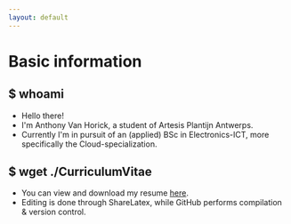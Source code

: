 ```yaml
---
layout: default
---
```


# Basic information

## $ whoami

* Hello there!
* I'm Anthony Van Horick, a student of Artesis Plantijn Antwerps.
* Currently I'm in pursuit of an (applied) BSc in Electronics-ICT, more specifically the Cloud-specialization.

## $ wget ./CurriculumVitae
* You can view and download my resume [here](./CurriculumVitae/web/viewer).
* Editing is done through ShareLatex, while GitHub performs compilation & version control.


